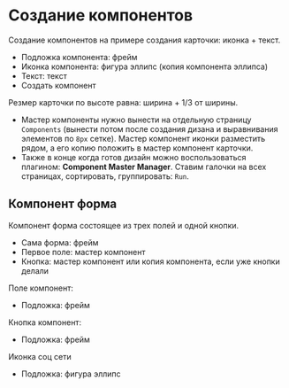 # Создание компонентов
Создание компонентов на примере создания карточки: иконка + текст.

- Подложка компонента: фрейм
- Иконка компонента: фигура эллипс (копия компонента эллипса)
- Текст: текст
- Создать компонент

Резмер карточки по высоте равна: ширина + 1/3 от ширины.

- Мастер компоненты нужно вынести на отдельную страницу `Components` (вынести потом после создания дизана и выравнивания элементов по `8px` сетке). Мастер компонент иконки разместить рядом, а его копию положить в мастер компонент карточки.
- Также в конце когда готов дизайн можно воспользоваться плагином: **Component Master Manager**. Ставим галочки на всех страницах, сортировать, группировать: `Run`.

## Компонент форма
Компонент форма состоящее из трех полей и одной кнопки.
- Сама форма: фрейм
- Первое поле: мастер компонент
- Кнопка: мастер компонент или копия компонента, если уже кнопки делали

Поле компонент:
- Подложка: фрейм

Кнопка компонент:
- Подложка: фрейм

Иконка соц сети
- Подложка: фигура эллипс
